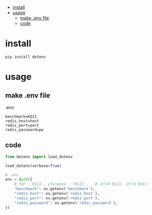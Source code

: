 
- [install](#install)
- [usage](#usage)
  - [make .env file](#make-env-file)
  - [code](#code)


# install

```
pip install dotenv
```

# usage


## make .env file

.env
```
benchmark=KQ11 
redis_host=host
redis_port=port
redis_password=pw
```
## code 

```py
from dotenv import load_dotenv

load_dotenv(verbose=True)

# .env
env = dict({
    # fdr : KS11 , yfinance : ^KS11 ,   # 코스피 KS11, 코스닥 KQ11
    "benchmark": os.getenv('benchmark'),
    "redis_host": os.getenv('redis_host'),
    "redis_port": os.getenv('redis_port'),
    "redis_password": os.getenv('redis_password'),
})
```